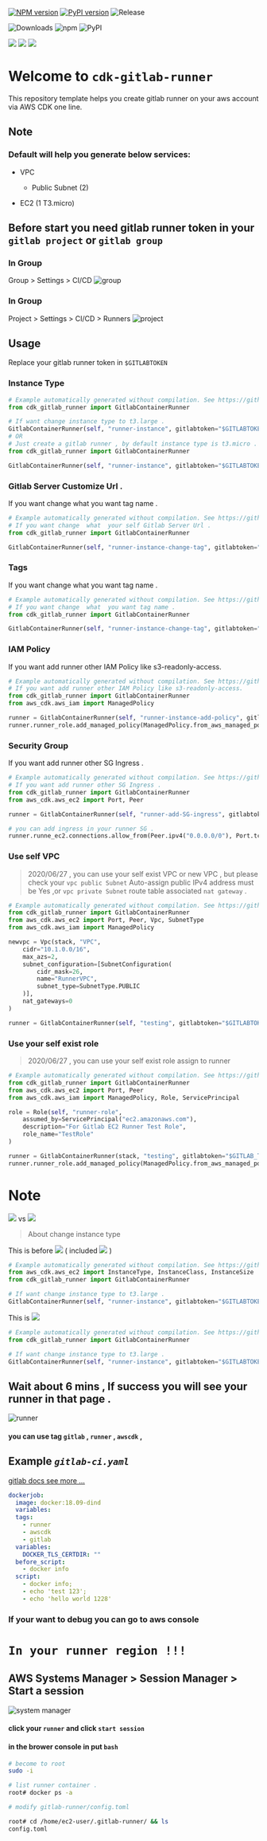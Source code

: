 [![NPM version](https://badge.fury.io/js/cdk-gitlab-runner.svg)](https://badge.fury.io/js/cdk-gitlab-runner)
[![PyPI version](https://badge.fury.io/py/cdk-gitlab-runner.svg)](https://badge.fury.io/py/cdk-gitlab-runner)
![Release](https://github.com/guan840912/cdk-gitlab-runner/workflows/Release/badge.svg)

![Downloads](https://img.shields.io/badge/-DOWNLOADS:-brightgreen?color=gray)
![npm](https://img.shields.io/npm/dt/cdk-gitlab-runner?label=npm&color=orange)
![PyPI](https://img.shields.io/pypi/dm/cdk-gitlab-runner?label=pypi&color=blue)

![](https://img.shields.io/badge/iam_role_self-enable-green=?style=plastic&logo=appveyor)
![](https://img.shields.io/badge/vpc_self-enable-green=?style=plastic&logo=appveyor)
![](https://img.shields.io/badge/gitlab_url-customize-green=?style=plastic&logo=appveyor)

# Welcome to `cdk-gitlab-runner`

This repository template helps you create gitlab runner on your aws account via AWS CDK one line.

## Note

### Default will help you generate below services:

* VPC

  * Public Subnet (2)
* EC2 (1 T3.micro)

## Before start you need gitlab runner token in your  `gitlab project` or   `gitlab group`

### In Group

Group > Settings > CI/CD
![group](image/group_runner_page.png)

### In Group

Project > Settings > CI/CD > Runners
![project](image/project_runner_page.png)

## Usage

Replace your gitlab runner token in `$GITLABTOKEN`

### Instance Type

```python
# Example automatically generated without compilation. See https://github.com/aws/jsii/issues/826
from cdk_gitlab_runner import GitlabContainerRunner

# If want change instance type to t3.large .
GitlabContainerRunner(self, "runner-instance", gitlabtoken="$GITLABTOKEN", ec2type="t3.large")
# OR
# Just create a gitlab runner , by default instance type is t3.micro .
from cdk_gitlab_runner import GitlabContainerRunner

GitlabContainerRunner(self, "runner-instance", gitlabtoken="$GITLABTOKEN")
```

### Gitlab Server Customize Url .

If you want change  what  you want tag name .

```python
# Example automatically generated without compilation. See https://github.com/aws/jsii/issues/826
# If you want change  what  your self Gitlab Server Url .
from cdk_gitlab_runner import GitlabContainerRunner

GitlabContainerRunner(self, "runner-instance-change-tag", gitlabtoken="$GITLABTOKEN", gitlaburl="https://gitlab.my.com/")
```

### Tags

If you want change  what  you want tag name .

```python
# Example automatically generated without compilation. See https://github.com/aws/jsii/issues/826
# If you want change  what  you want tag name .
from cdk_gitlab_runner import GitlabContainerRunner

GitlabContainerRunner(self, "runner-instance-change-tag", gitlabtoken="$GITLABTOKEN", tag1="aa", tag2="bb", tag3="cc")
```

### IAM Policy

If you want add runner other IAM Policy like s3-readonly-access.

```python
# Example automatically generated without compilation. See https://github.com/aws/jsii/issues/826
# If you want add runner other IAM Policy like s3-readonly-access.
from cdk_gitlab_runner import GitlabContainerRunner
from aws_cdk.aws_iam import ManagedPolicy

runner = GitlabContainerRunner(self, "runner-instance-add-policy", gitlabtoken="$GITLABTOKEN", tag1="aa", tag2="bb", tag3="cc")
runner.runner_role.add_managed_policy(ManagedPolicy.from_aws_managed_policy_name("AmazonS3ReadOnlyAccess"))
```

### Security Group

If you want add runner other SG Ingress .

```python
# Example automatically generated without compilation. See https://github.com/aws/jsii/issues/826
# If you want add runner other SG Ingress .
from cdk_gitlab_runner import GitlabContainerRunner
from aws_cdk.aws_ec2 import Port, Peer

runner = GitlabContainerRunner(self, "runner-add-SG-ingress", gitlabtoken="GITLABTOKEN", tag1="aa", tag2="bb", tag3="cc")

# you can add ingress in your runner SG .
runner.runne_ec2.connections.allow_from(Peer.ipv4("0.0.0.0/0"), Port.tcp(80))
```

### Use self VPC

> 2020/06/27 , you can use your self exist VPC or new VPC , but please check your `vpc public Subnet` Auto-assign public IPv4 address must be Yes ,or `vpc private Subnet` route table associated `nat gateway` .

```python
# Example automatically generated without compilation. See https://github.com/aws/jsii/issues/826
from cdk_gitlab_runner import GitlabContainerRunner
from aws_cdk.aws_ec2 import Port, Peer, Vpc, SubnetType
from aws_cdk.aws_iam import ManagedPolicy

newvpc = Vpc(stack, "VPC",
    cidr="10.1.0.0/16",
    max_azs=2,
    subnet_configuration=[SubnetConfiguration(
        cidr_mask=26,
        name="RunnerVPC",
        subnet_type=SubnetType.PUBLIC
    )],
    nat_gateways=0
)

runner = GitlabContainerRunner(self, "testing", gitlabtoken="$GITLABTOKEN", ec2type="t3.small", selfvpc=newvpc)
```

### Use your self exist role

> 2020/06/27 , you can use your self exist role assign to runner

```python
# Example automatically generated without compilation. See https://github.com/aws/jsii/issues/826
from cdk_gitlab_runner import GitlabContainerRunner
from aws_cdk.aws_ec2 import Port, Peer
from aws_cdk.aws_iam import ManagedPolicy, Role, ServicePrincipal

role = Role(self, "runner-role",
    assumed_by=ServicePrincipal("ec2.amazonaws.com"),
    description="For Gitlab EC2 Runner Test Role",
    role_name="TestRole"
)

runner = GitlabContainerRunner(stack, "testing", gitlabtoken="$GITLAB_TOKEN", ec2iamrole=role)
runner.runner_role.add_managed_policy(ManagedPolicy.from_aws_managed_policy_name("AmazonS3ReadOnlyAccess"))
```

# Note

![](https://img.shields.io/badge/version-1.47.1-green=?style=plastic&logo=appveyor) vs ![](https://img.shields.io/badge/version-1.49.1-green=?style=plastic&logo=appveyor)

> About change instance type

This is before ![](https://img.shields.io/badge/version-1.47.1-green=?style) ( included ![](https://img.shields.io/badge/version-1.47.1-green=?style) )

```python
# Example automatically generated without compilation. See https://github.com/aws/jsii/issues/826
from aws_cdk.aws_ec2 import InstanceType, InstanceClass, InstanceSize
from cdk_gitlab_runner import GitlabContainerRunner

# If want change instance type to t3.large .
GitlabContainerRunner(self, "runner-instance", gitlabtoken="$GITLABTOKEN", ec2type=InstanceType.of(InstanceClass.T3, InstanceSize.LARGE))
```

This is ![](https://img.shields.io/badge/version-1.49.1-green=?style)

```python
# Example automatically generated without compilation. See https://github.com/aws/jsii/issues/826
from cdk_gitlab_runner import GitlabContainerRunner

# If want change instance type to t3.large .
GitlabContainerRunner(self, "runner-instance", gitlabtoken="$GITLABTOKEN", ec2type="t3.large")
```

## Wait about 6 mins , If success you will see your runner in that page .

![runner](image/group_runner2.png)

#### you can use tag `gitlab` , `runner` , `awscdk`  ,

## Example     *`gitlab-ci.yaml`*

[gitlab docs see more ...](https://docs.gitlab.com/ee/ci/yaml/README.html)

```yaml
dockerjob:
  image: docker:18.09-dind
  variables:
  tags:
    - runner
    - awscdk
    - gitlab
  variables:
    DOCKER_TLS_CERTDIR: ""
  before_script:
    - docker info
  script:
    - docker info;
    - echo 'test 123';
    - echo 'hello world 1228'
```

### If your want to debug you can go to aws console

# `In your runner region !!!`

## AWS Systems Manager  >  Session Manager  >  Start a session

![system manager](image/session.png)

#### click your `runner` and click `start session`

#### in the brower console in put `bash`

```bash
# become to root
sudo -i

# list runner container .
root# docker ps -a

# modify gitlab-runner/config.toml

root# cd /home/ec2-user/.gitlab-runner/ && ls
config.toml

```
